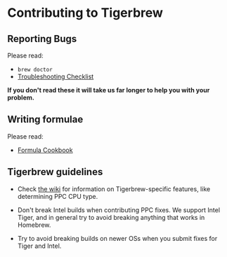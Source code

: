 Contributing to Tigerbrew
=========================

Reporting Bugs
--------------
Please read:

* `brew doctor`
* [Troubleshooting Checklist](https://github.com/mxcl/homebrew/wiki/troubleshooting)

**If you don't read these it will take us far longer to help you with your problem.**

Writing formulae
----------------
Please read:

* [Formula Cookbook](https://github.com/mxcl/homebrew/wiki/Formula-Cookbook)

Tigerbrew guidelines
--------------------

* Check [the wiki](https://github.com/mistydemeo/tigerbrew/wiki/Tigerbrew-features) for information on Tigerbrew-specific features, like determining PPC CPU type.

* Don't break Intel builds when contributing PPC fixes. We support Intel Tiger, and in general try to avoid breaking anything that works in Homebrew.

* Try to avoid breaking builds on newer OSs when you submit fixes for Tiger and Intel.
